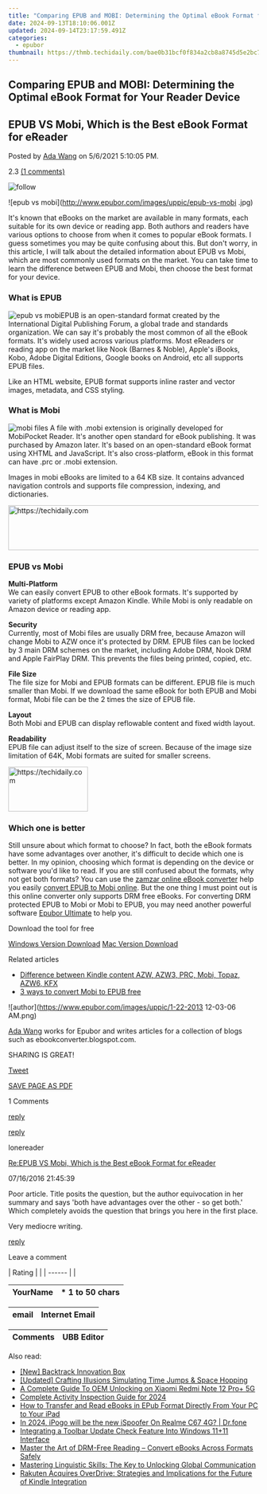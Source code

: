 ```yaml
---
title: "Comparing EPUB and MOBI: Determining the Optimal eBook Format for Your Reader Device"
date: 2024-09-13T18:10:06.001Z
updated: 2024-09-14T23:17:59.491Z
categories:
  - epubor
thumbnail: https://thmb.techidaily.com/bae0b31bcf0f834a2cb8a8745d5e2bc7c01fc184bad894f3a2d80e9f7aedc125.jpg
---
```


## Comparing EPUB and MOBI: Determining the Optimal eBook Format for Your Reader Device

## EPUB VS Mobi, Which is the Best eBook Format for eReader

Posted by [Ada Wang](https://plus.google.com/+AdaWang/posts) on 5/6/2021 5:10:05 PM.

2.3 [(1 comments)](http://www.epubor.com/#comment-area) 

![follow](http://www.epubor.com/images/follow.png)

![epub vs mobi](http://www.epubor.com/images/uppic/epub-vs-mobi .jpg)

It's known that eBooks on the market are available in many formats, each suitable for its own device or reading app. Both authors and readers have various options to choose from when it comes to popular eBook formats. I guess sometimes you may be quite confusing about this. But don't worry, in this article, I will talk about the detailed information about EPUB vs Mobi, which are most commonly used formats on the market. You can take time to learn the difference between EPUB and Mobi, then choose the best format for your device. 

### What is EPUB

![epub vs mobi](http://www.epubor.com/images/uppic/epub-files.png)EPUB is an open-standard format created by the International Digital Publishing Forum, a global trade and standards organization. We can say it's probably the most common of all the eBook formats. It's widely used across various platforms. Most eReaders or reading app on the market like Nook (Barnes & Noble), Apple's iBooks, Kobo, Adobe Digital Editions, Google books on Android, etc all supports EPUB files. 

Like an HTML website, EPUB format supports inline raster and vector images, metadata, and CSS styling.

### What is Mobi

![mobi files](http://www.epubor.com/images/uppic/mobi-files.png) A file with .mobi extension is originally developed for MobiPocket Reader. It's another open standard for eBook publishing. It was purchased by Amazon later. It's based on an open-standard eBook format using XHTML and JavaScript. It's also cross-platform, eBook in this format can have .prc or .mobi extension. 

Images in mobi eBooks are limited to a 64 KB size. It contains advanced navigation controls and supports file compression, indexing, and dictionaries. 

<!-- affiliate ads begin -->
<a href="https://ephamedtechinc.pxf.io/c/5597632/2123512/26400" target="_top" id="2123512">
  <img src="//a.impactradius-go.com/display-ad/26400-2123512" border="0" alt="https://techidaily.com" width="728" height="90"/>
</a>
<img height="0" width="0" src="https://ephamedtechinc.pxf.io/i/5597632/2123512/26400" style="position:absolute;visibility:hidden;" border="0" />
<!-- affiliate ads end -->

### EPUB vs Mobi

**Multi-Platform**  
 We can easily convert EPUB to other eBook formats. It's supported by variety of platforms except Amazon Kindle. While Mobi is only readable on Amazon device or reading app. 

**Security**  
 Currently, most of Mobi files are usually DRM free, because Amazon will change Mobi to AZW once it's protected by DRM. EPUB files can be locked by 3 main DRM schemes on the market, including Adobe DRM, Nook DRM and Apple FairPlay DRM. This prevents the files being printed, copied, etc. 

**File Size**  
 The file size for Mobi and EPUB formats can be different. EPUB file is much smaller than Mobi. If we download the same eBook for both EPUB and Mobi format, Mobi file can be the 2 times the size of EPUB file. 

**Layout**  
 Both Mobi and EPUB can display reflowable content and fixed width layout.

**Readability**  
 EPUB file can adjust itself to the size of screen. Because of the image size limitation of 64K, Mobi formats are suited for smaller screens.

<!-- affiliate ads begin -->
<a href="https://aligracehair.sjv.io/c/5597632/2135352/19272" target="_top" id="2135352">
  <img src="//a.impactradius-go.com/display-ad/19272-2135352" border="0" alt="https://techidaily.com" width="160" height="90"/>
</a>
<img height="0" width="0" src="https://aligracehair.sjv.io/i/5597632/2135352/19272" style="position:absolute;visibility:hidden;" border="0" />
<!-- affiliate ads end -->

### Which one is better 

Still unsure about which format to choose? In fact, both the eBook formats have some advantages over another, it's difficult to decide which one is better. In my opinion, choosing which format is depending on the device or software you'd like to read. If you are still confused about the formats, why not get both formats? You can use the [zamzar online eBook converter](https://www.zamzar.com/) help you easily [convert EPUB to Mobi online](https://tools.techidaily.com/epubor/products/). But the one thing I must point out is this online converter only supports DRM free eBooks. For converting DRM protected EPUB to Mobi or Mobi to EPUB, you may need another powerful software [Epubor Ultimate](https://tools.techidaily.com/epubor/ultimate/) to help you. 

Download the tool for free

[Windows Version Download](https://tools.techidaily.com/epubor/ultimate/) [Mac Version Download](https://tools.techidaily.com/epubor/ultimate/) 

Related articles

* [Difference between Kindle content AZW, AZW3, PRC, Mobi, Topaz, AZW6, KFX](https://tools.techidaily.com/epubor/products/)
* [3 ways to convert Mobi to EPUB free](https://tools.techidaily.com/epubor/products/)

![author](https://www.epubor.com/images/uppic/1-22-2013 12-03-06 AM.png)

[Ada Wang](https://plus.google.com/+AdaWang/posts) works for Epubor and writes articles for a collection of blogs such as ebookconverter.blogspot.com.

SHARING IS GREAT!

[Tweet](https://twitter.com/share) 

[SAVE PAGE AS PDF](https://tools.techidaily.com/epubor/reader/) 

1 Comments

[reply](https://tools.techidaily.com/epubor/products/) 

[reply](https://tools.techidaily.com/epubor/products/) 

lonereader

[Re:EPUB VS Mobi, Which is the Best eBook Format for eReader](https://tools.techidaily.com/epubor/products/)

07/16/2016 21:45:39

Poor article. Title posits the question, but the author equivocation in her summary and says 'both have advantages over the other - so get both.' Which completely avoids the question that brings you here in the first place. 

 Very mediocre writing. 

[reply](https://tools.techidaily.com/epubor/products/) 

Leave a comment

| Rating |  |
| ------ |  |

| YourName | \*  1 to 50 chars |
| -------- | ----------------- |

| email | Internet Email |
| ----- | -------------- |

| Comments | UBB Editor |
| -------- | ---------- |

<ins class="adsbygoogle"
     style="display:block"
     data-ad-format="autorelaxed"
     data-ad-client="ca-pub-7571918770474297"
     data-ad-slot="1223367746"></ins>

<ins class="adsbygoogle"
     style="display:block"
     data-ad-client="ca-pub-7571918770474297"
     data-ad-slot="8358498916"
     data-ad-format="auto"
     data-full-width-responsive="true"></ins>

<span class="atpl-alsoreadstyle">Also read:</span>
<div><ul>
<li><a href="https://fox-glue.techidaily.com/new-backtrack-innovation-box/"><u>[New] Backtrack Innovation Box</u></a></li>
<li><a href="https://article-helps.techidaily.com/updated-crafting-illusions-simulating-time-jumps-and-space-hopping/"><u>[Updated] Crafting Illusions Simulating Time Jumps & Space Hopping</u></a></li>
<li><a href="https://unlock-android.techidaily.com/a-complete-guide-to-oem-unlocking-on-xiaomi-redmi-note-12-proplus-5g-by-drfone-android/"><u>A Complete Guide To OEM Unlocking on Xiaomi Redmi Note 12 Pro+ 5G</u></a></li>
<li><a href="https://extra-lessons.techidaily.com/complete-activity-inspection-guide-for-2024/"><u>Complete Activity Inspection Guide for 2024</u></a></li>
<li><a href="https://discover-able.techidaily.com/how-to-transfer-and-read-ebooks-in-epub-format-directly-from-your-pc-to-your-ipad/"><u>How to Transfer and Read eBooks in EPub Format Directly From Your PC to Your iPad</u></a></li>
<li><a href="https://pokemon-go-android.techidaily.com/in-2024-ipogo-will-be-the-new-ispoofer-on-realme-c67-4g-drfone-by-drfone-virtual-android/"><u>In 2024, iPogo will be the new iSpoofer On Realme C67 4G? | Dr.fone</u></a></li>
<li><a href="https://win11-tips.techidaily.com/integrating-a-toolbar-update-check-feature-into-windows-11plus11-interface/"><u>Integrating a Toolbar Update Check Feature Into Windows 11+11 Interface</u></a></li>
<li><a href="https://discover-able.techidaily.com/master-the-art-of-drm-free-reading-convert-ebooks-across-formats-safely/"><u>Master the Art of DRM-Free Reading – Convert eBooks Across Formats Safely</u></a></li>
<li><a href="https://discover-able.techidaily.com/mastering-linguistic-skills-the-key-to-unlocking-global-communication/"><u>Mastering Linguistic Skills: The Key to Unlocking Global Communication</u></a></li>
<li><a href="https://discover-able.techidaily.com/rakuten-acquires-overdrive-strategies-and-implications-for-the-future-of-kindle-integration/"><u>Rakuten Acquires OverDrive: Strategies and Implications for the Future of Kindle Integration</u></a></li>
</ul></div>


